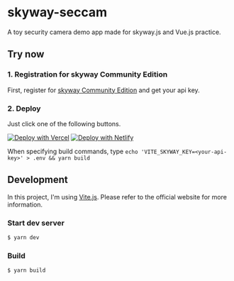 # skyway-seccam

A toy security camera demo app made for skyway.js and Vue.js practice.

## Try now

### 1. Registration for skyway Community Edition

First, register for [skyway Community Edition](https://console-webrtc-free.ecl.ntt.com/users/registration?_ga=2.201012525.261347268.1621544882-1621260348.1617958600) and get your api key.

### 2. Deploy

Just click one of the following buttons.

[![Deploy with Vercel](https://vercel.com/button)](https://vercel.com/new/git/external?repository-url=https%3A%2F%2Fgithub.com%2Fyahooshiken%2Fskyway-seccam)
[![Deploy with Netlify](https://www.netlify.com/img/deploy/button.svg)](https://app.netlify.com/start/deploy?repository=https://github.com/yahooshiken/netlify-statuskit)

When specifying build commands,
type `echo 'VITE_SKYWAY_KEY=<your-api-key>' > .env && yarn build`

## Development

In this project, I'm using [Vite.js](https://vitejs.dev/). Please refer to the official website for more information.

### Start dev server

```sh
$ yarn dev
```

### Build

```sh
$ yarn build
```

